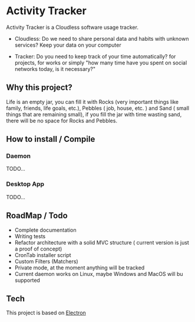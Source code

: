 # Activity Tracker

Activity Tracker is a Cloudless software usage tracker.

- Cloudless: Do we need to share personal data and habits with unknown services? Keep your data on your computer

- Tracker: Do you need to keep track of your time automatically? for projects, for works or simply "how many time have you spent on social networks today, is it necessary?"

## Why this project?

Life is an empty jar, you can fill it with Rocks (very important things like family, friends, life goals, etc.), Pebbles ( job, house, etc. ) and Sand ( small things that are remaining small), if you fill the jar with time wasting sand, there will be no space for Rocks and Pebbles.

## How to install / Compile
### Daemon
TODO...

### Desktop App
TODO...

## RoadMap / Todo

- Complete documentation
- Writing tests
- Refactor architecture with a solid MVC structure ( current version is just a proof of concept)
- CronTab installer script
- Custom Filters (Matchers)
- Private mode, at the moment anything will be tracked
- Current daemon works on Linux, maybe Windows and MacOS will bu supported

## Tech

This project is based on [Electron](https://github.com/electron/electron)




